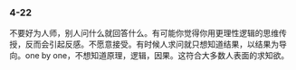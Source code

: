 ### 4-22
不要好为人师，别人问什么就回答什么。有可能你觉得你用更理性逻辑的思维传授，反而会引起反感。不愿意接受。有时候人求问就只想知道结果，以结果为导向。one by one，不想知道原理，逻辑，因果。这符合大多数人表面的求知欲。